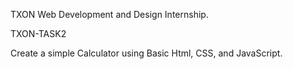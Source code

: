 TXON Web Development and Design Internship.

TXON-TASK2

Create a simple Calculator using Basic Html, CSS, and JavaScript.
